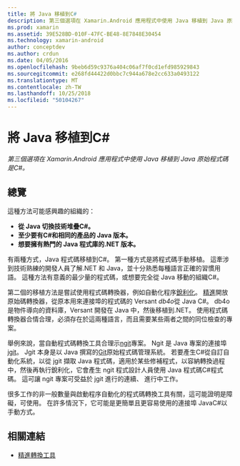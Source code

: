 ```yaml
---
title: 將 Java 移植到C#
description: 第三個選項在 Xamarin.Android 應用程式中使用 Java 移植到 Java 原始程式碼是C#。
ms.prod: xamarin
ms.assetid: 39E528BD-010F-47FC-BE48-8E7848E30454
ms.technology: xamarin-android
author: conceptdev
ms.author: crdun
ms.date: 04/05/2016
ms.openlocfilehash: 9beb6d59c9376a404c06af7f0cd1efd985929843
ms.sourcegitcommit: e268fd44422d0bbc7c944a678e2cc633a0493122
ms.translationtype: MT
ms.contentlocale: zh-TW
ms.lasthandoff: 10/25/2018
ms.locfileid: "50104267"
---
```

# <a name="porting-java-to-c"></a>將 Java 移植到C#

_第三個選項在 Xamarin.Android 應用程式中使用 Java 移植到 Java 原始程式碼是C#。_

## <a name="overview"></a>總覽

這種方法可能感興趣的組織的：

-  **從 Java 切換技術堆疊C#。**
-  **至少要有C#和相同的產品的 Java 版本。**
-  **想要擁有熱門的 Java 程式庫的.NET 版本。**


有兩種方式，Java 程式碼移植到C#。 第一種方式是將程式碼手動移植。 這牽涉到技術熟練的開發人員了解.NET 和 Java，並十分熟悉每種語言正確的習慣用語。 這種方法有意義的最少量的程式碼，或想要完全從 Java 移動的組織C#。

第二個的移植方法是嘗試使用程式碼轉換器，例如自動化程序[銳利化](https://github.com/mono/sharpen)。 [精進](https://github.com/mono/sharpen)開放原始碼轉換器，從原本用來連接埠的程式碼的 Versant *db4o*從 Java C#。 db4o 是物件導向的資料庫，Versant 開發在 Java 中，然後移植到.NET。 使用程式碼轉換器合情合理，必須存在於這兩種語言，而且需要某些兩者之間的同位檢查的專案。

舉例來說，當自動程式碼轉換工具合理示[ngit](https://github.com/mono/ngit)專案。
Ngit 是 Java 專案的連接埠[jgit](http://eclipse.org/)。
Jgit 本身是以 Java 撰寫的[Git](http://git-scm.com/)原始程式碼管理系統。 若要產生C#從自訂自動化系統，以從 jgit 擷取 Java 程式碼，適用於某些修補程式，以容納轉換過程中，然後再執行銳利化，它會產生 ngit 程式設計人員使用 Java 程式碼C#程式碼。 這可讓 ngit 專案可受益於 jgit 進行的連續、 進行中工作。

很多工作的非一般數量與啟動程序自動化的程式碼轉換工具有關，這可能證明是障礙，可使用。 在許多情況下，它可能是更簡單且更容易使用的連接埠 JavaC#以手動方式。



## <a name="related-links"></a>相關連結

- [精進轉換工具](https://github.com/mono/sharpen)
